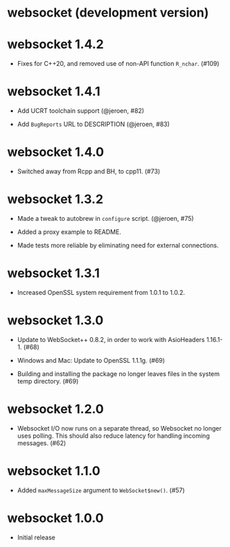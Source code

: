 # websocket (development version)

# websocket 1.4.2

* Fixes for C++20, and removed use of non-API function `R_nchar`. (#109)

# websocket 1.4.1

* Add UCRT toolchain support (@jeroen, #82)

* Add `BugReports` URL to DESCRIPTION (@jeroen, #83)

# websocket 1.4.0

* Switched away from Rcpp and BH, to cpp11. (#73)

# websocket 1.3.2

* Made a tweak to autobrew in `configure` script. (@jeroen, #75)

* Added a proxy example to README.

* Made tests more reliable by eliminating need for external connections.

# websocket 1.3.1

* Increased OpenSSL system requirement from 1.0.1 to 1.0.2.

# websocket 1.3.0

* Update to WebSocket++ 0.8.2, in order to work with AsioHeaders 1.16.1-1. (#68)

* Windows and Mac: Update to OpenSSL 1.1.1g. (#69)

* Building and installing the package no longer leaves files in the system temp directory. (#69)

# websocket 1.2.0

* Websocket I/O now runs on a separate thread, so Websocket no longer uses polling. This should also reduce latency for handling incoming messages. (#62)

# websocket 1.1.0

* Added `maxMessageSize` argument to `WebSocket$new()`. (#57)

# websocket 1.0.0

* Initial release
